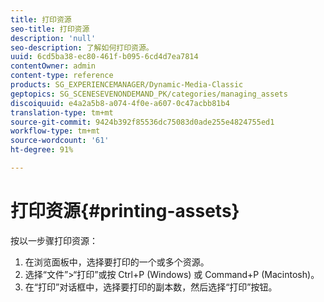 ```yaml
---
title: 打印资源
seo-title: 打印资源
description: 'null'
seo-description: 了解如何打印资源。
uuid: 6cd5ba38-ec80-461f-b095-6cd4d7ea7814
contentOwner: admin
content-type: reference
products: SG_EXPERIENCEMANAGER/Dynamic-Media-Classic
geptopics: SG_SCENESEVENONDEMAND_PK/categories/managing_assets
discoiquuid: e4a2a5b8-a074-4f0e-a607-0c47acbb81b4
translation-type: tm+mt
source-git-commit: 9424b392f85536dc75083d0ade255e4824755ed1
workflow-type: tm+mt
source-wordcount: '61'
ht-degree: 91%

---
```



# 打印资源{#printing-assets}

按以一步骤打印资源：

1. 在浏览面板中，选择要打印的一个或多个资源。
1. 选择“文件”>“打印”或按 Ctrl+P (Windows) 或 Command+P (Macintosh)。
1. 在“打印”对话框中，选择要打印的副本数，然后选择“打印”按钮。

